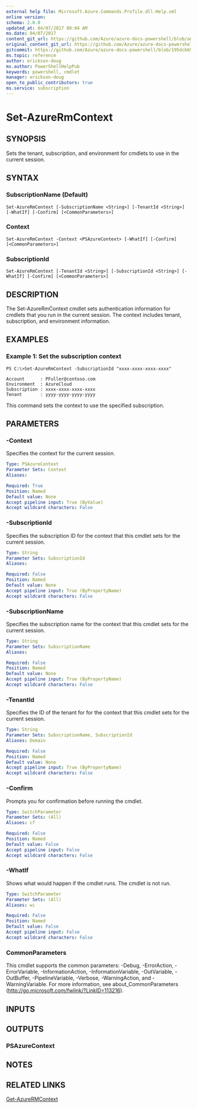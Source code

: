 ```yaml
---
external help file: Microsoft.Azure.Commands.Profile.dll-Help.xml
online version:
schema: 2.0.0
updated_at: 04/07/2017 09:04 AM
ms.date: 04/07/2017
content_git_url: https://github.com/Azure/azure-docs-powershell/blob/anne2017/azureps-cmdlets-docs/ResourceManager/AzureRM.Profile/v2.8.0/Set-AzureRmContext.md
original_content_git_url: https://github.com/Azure/azure-docs-powershell/blob/anne2017/azureps-cmdlets-docs/ResourceManager/AzureRM.Profile/v2.8.0/Set-AzureRmContext.md
gitcommit: https://github.com/Azure/azure-docs-powershell/blob/195dcb690a30a5f2c0ecd5606483862547ef544a
ms.topic: reference
author: erickson-doug
ms.author: PowerShellHelpPub
keywords: powershell, cmdlet
manager: erickson-doug
open_to_public_contributors: true
ms.service: subscription
---
```


# Set-AzureRmContext

## SYNOPSIS
Sets the tenant, subscription, and environment for cmdlets to use in the current session.

## SYNTAX

### SubscriptionName (Default)
```
Set-AzureRmContext [-SubscriptionName <String>] [-TenantId <String>] [-WhatIf] [-Confirm] [<CommonParameters>]
```

### Context
```
Set-AzureRmContext -Context <PSAzureContext> [-WhatIf] [-Confirm] [<CommonParameters>]
```

### SubscriptionId
```
Set-AzureRmContext [-TenantId <String>] [-SubscriptionId <String>] [-WhatIf] [-Confirm] [<CommonParameters>]
```

## DESCRIPTION
The Set-AzureRmContext cmdlet sets authentication information for cmdlets that you run in the current session.
The context includes tenant, subscription, and environment information.

## EXAMPLES

### Example 1: Set the subscription context
```
PS C:\>Set-AzureRmContext -SubscriptionId "xxxx-xxxx-xxxx-xxxx"

Account      : PFuller@contoso.com
Environment  : AzureCloud
Subscription : xxxx-xxxx-xxxx-xxxx
Tenant       : yyyy-yyyy-yyyy-yyyy
```

This command sets the context to use the specified subscription.

## PARAMETERS

### -Context
Specifies the context for the current session.

```yaml
Type: PSAzureContext
Parameter Sets: Context
Aliases: 

Required: True
Position: Named
Default value: None
Accept pipeline input: True (ByValue)
Accept wildcard characters: False
```

### -SubscriptionId
Specifies the subscription ID for the context that this cmdlet sets for the current session.

```yaml
Type: String
Parameter Sets: SubscriptionId
Aliases: 

Required: False
Position: Named
Default value: None
Accept pipeline input: True (ByPropertyName)
Accept wildcard characters: False
```

### -SubscriptionName
Specifies the subscription name for the context that this cmdlet sets for the current session.

```yaml
Type: String
Parameter Sets: SubscriptionName
Aliases: 

Required: False
Position: Named
Default value: None
Accept pipeline input: True (ByPropertyName)
Accept wildcard characters: False
```

### -TenantId
Specifies the ID of the tenant for for the context that this cmdlet sets for the current session.

```yaml
Type: String
Parameter Sets: SubscriptionName, SubscriptionId
Aliases: Domain

Required: False
Position: Named
Default value: None
Accept pipeline input: True (ByPropertyName)
Accept wildcard characters: False
```

### -Confirm
Prompts you for confirmation before running the cmdlet.

```yaml
Type: SwitchParameter
Parameter Sets: (All)
Aliases: cf

Required: False
Position: Named
Default value: False
Accept pipeline input: False
Accept wildcard characters: False
```

### -WhatIf
Shows what would happen if the cmdlet runs. The cmdlet is not run.

```yaml
Type: SwitchParameter
Parameter Sets: (All)
Aliases: wi

Required: False
Position: Named
Default value: False
Accept pipeline input: False
Accept wildcard characters: False
```

### CommonParameters
This cmdlet supports the common parameters: -Debug, -ErrorAction, -ErrorVariable, -InformationAction, -InformationVariable, -OutVariable, -OutBuffer, -PipelineVariable, -Verbose, -WarningAction, and -WarningVariable. For more information, see about_CommonParameters (http://go.microsoft.com/fwlink/?LinkID=113216).

## INPUTS

## OUTPUTS

### PSAzureContext

## NOTES

## RELATED LINKS

[Get-AzureRMContext]()

